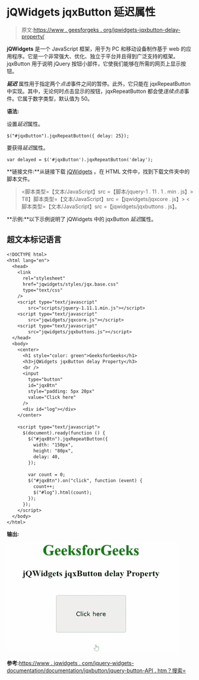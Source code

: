 # jQWidgets jqxButton 延迟属性

> 原文:[https://www . geesforgeks . org/jqwidgets-jqxbutton-delay-property/](https://www.geeksforgeeks.org/jqwidgets-jqxbutton-delay-property/)

**jQWidgets** 是一个 JavaScript 框架，用于为 PC 和移动设备制作基于 web 的应用程序。它是一个非常强大、优化、独立于平台并且得到广泛支持的框架。jqxButton 用于说明 jQuery 按钮小部件，它使我们能够在所需的网页上显示按钮。

***延迟*** 属性用于指定两个*点击*事件之间的暂停。此外，它只能在 jqxRepeatButton 中实现。其中，无论何时点击显示的按钮，jqxRepeatButton 都会使*连续点击*事件。它属于数字类型，默认值为 50。

**语法:**

设置*延迟*属性。

```
$("#jqxButton").jqxRepeatButton({ delay: 25});
```

要获得*延迟*属性。

```
var delayed = $('#jqxButton').jqxRepeatButton('delay');
```

**链接文件:**从链接下载 [jQWidgets](https://www.jqwidgets.com/download/) 。在 HTML 文件中，找到下载文件夹中的脚本文件。

> <link rel="”stylesheet”" href="”jqwidgets/styles/jqx.base.css”" type="”text/css”">
> <脚本类型=【文本/JavaScript】src =【脚本/jquery-1 . 11 . 1 . min . js】></脚本>
> T8】脚本类型=【文本/JavaScript】src =【jqwidgets/jqxcore . js】></脚本>
> <脚本类型=【文本/JavaScript】src =【jqwidgets/jqxbuttons . js】。

**示例:**以下示例说明了 jQWidgets 中的 jqxButton *延迟*属性。

## 超文本标记语言

```
<!DOCTYPE html>
<html lang="en">
  <head>
    <link
      rel="stylesheet"
      href="jqwidgets/styles/jqx.base.css"
      type="text/css"
    />
    <script type="text/javascript" 
        src="scripts/jquery-1.11.1.min.js"></script>
    <script type="text/javascript" 
        src="jqwidgets/jqxcore.js"></script>
    <script type="text/javascript" 
        src="jqwidgets/jqxbuttons.js"></script>
  </head>
  <body>
    <center>
      <h1 style="color: green">GeeksforGeeks</h1>
      <h3>jQWidgets jqxButton delay Property</h3>
      <br />
      <input
        type="button"
        id="jqxBtn"
        style="padding: 5px 20px"
        value="Click here"
      />
      <div id="log"></div>
    </center>

    <script type="text/javascript">
      $(document).ready(function () {
        $("#jqxBtn").jqxRepeatButton({
          width: "150px",
          height: "80px",
          delay: 40,
        });

        var count = 0;
        $("#jqxBtn").on("click", function (event) {
          count++;
          $("#log").html(count);
        });
      });
    </script>
  </body>
</html>
```

**输出:**

![](img/4cca8aeee72e7277a55c523c361acb2d.png)

**参考:**[https://www . jqwidgets . com/jquery-widgets-documentation/documentation/jqxbutton/jquery-button-API . htm？搜索=](https://www.jqwidgets.com/jquery-widgets-documentation/documentation/jqxbutton/jquery-button-api.htm?search=)